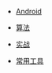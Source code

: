* [Android](/android/base/generisc.md)

* [算法](/algorithm/)

* [实战](/other/aimusic.md)

* [常用工具](/tools/jitpack_publish.md)
